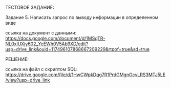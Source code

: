 ТЕСТОВОЕ ЗАДАНИЕ:

Задание 5. Написать запрос по выводу информации в определенном виде


ссылка на документ с данными: https://docs.google.com/document/d/1MSqTR-NL0xIUXjy602_YeEWh0V5Ab9XD/edit?usp=drive_link&ouid=117496107868667209229&rtpof=true&sd=true


РЕШЕНИЕ:

ссылка на файл с скриптом SQL: https://drive.google.com/file/d/1HwCWpkDqg7R1PrdGMgnGcvLRS3MTJ5LE/view?usp=drive_link
